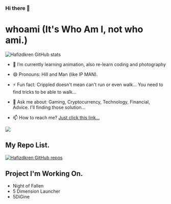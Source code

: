 ### Hi there 👋

<!--
**hafizdkren/hafizdkren** is a ✨ _special_ ✨ repository because its `README.md` (this file) appears on your GitHub profile.


Here are some ideas to get you started:

- 🔭 I’m currently working on ...
- 👯 I’m looking to collaborate on ...
- 🤔 I’m looking for help with ...
-->
# whoami (It's Who Am I, not who ami.)

![Hafizdkren GitHub stats](https://github-readme-stats.vercel.app/api?username=hafizdkren&show_icons=true&title_color="#0de7b1"&text_color="#e81176d9"&border_color="#6730f3e6"&bg_color="#000000f2"&border_radius=50)

<!--
(https://github-readme-stats.vercel.app/api?username=hafizdkren&show_icons=true&title_color=#0de7b1&text_color=#e81176d9&border_color=#6730f3e6&bg_color=#000000f2&border_radius=15)
(https://github-readme-stats.vercel.app/api?username=hafizdkren&theme=midnight-purple&show_icon=true)
-->

- 🌱 I’m currently learning animation, also re-learn coding and photography
- 😄 Pronouns: Hill and Man (like IP MAN).
- ⚡ Fun fact: Crippled doesn't mean can't run or even walk... You need to find tricks to be able to walk...
- 💬 Ask me about: Gaming, Cryptocurrency, Technology, Financial, Advice. I'll finding those solution...


- 📫 How to reach me? [Just click this link...](https://www.linktr.ee/Hafizdkren)

<a href="https://www.buymeacoffee.com/Hafizdkren"><img src="https://img.buymeacoffee.com/button-api/?text=Buy me a pc&emoji=🖥️&slug=Hafizdkren & button_colour=FFDD00&font_colour=000000 & font_family=Cookie & outline_colour=000000 & coffee_colour=ffffff"></a>

## My Repo List.

[![Hafizdkren GitHub repos](https://github-readme-stats.vercel.app/api?username=hafizdkren&show_icons=true&title_color=#0de7b1&text_color=#e81176d9&border_color=#6730f3e6&bg_color=#000000f2&border_radius=50)]()

<!--[![Readme Card](https://github-readme-stats.vercel.app/api/pin/?username=anuraghazra&repo=github-readme-stats)](https://github.com/anuraghazra/github-readme-stats)
-->

## Project I'm Working On.

- Night of Fallen
- 5 Dimension Launcher
- 5DiGine
